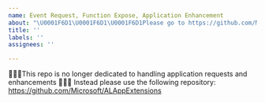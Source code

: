 ```yaml
---
name: Event Request, Function Expose, Application Enhancement
about: "\U0001F6D1\U0001F6D1\U0001F6D1Please go to https://github.com/Microsoft/ALAppExtensions\U0001F6D1\U0001F6D1\U0001F6D1"
title: ''
labels: ''
assignees: ''

---
```


🛑🛑🛑This repo is no longer dedicated to handling application requests and enhancements 🛑🛑🛑
Instead please use the following repository: https://github.com/Microsoft/ALAppExtensions
